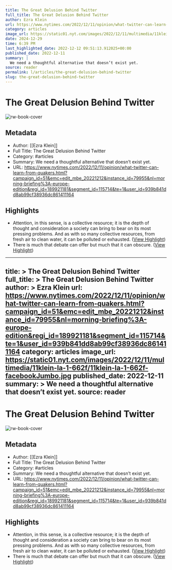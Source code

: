 ```yaml
---
title: The Great Delusion Behind Twitter
full_title: The Great Delusion Behind Twitter
author: Ezra Klein
url: https://www.nytimes.com/2022/12/11/opinion/what-twitter-can-learn-from-quakers.html?campaign_id=51&emc=edit_mbe_20221212&instance_id=79955&nl=morning-briefing%3A-europe-edition&regi_id=189921181&segment_id=115714&te=1&user_id=939b841dd8ab99cf38936dc861411164
category: articles
image_url: https://static01.nyt.com/images/2022/12/11/multimedia/11klein-la-1-662f/11klein-la-1-662f-facebookJumbo.jpg
date: 2024-12-29
time: 6:39 PM
last_highlighted_date: 2022-12-12 09:51:13.912025+00:00
published_date: 2022-12-11
summary: |
  We need a thoughtful alternative that doesn’t exist yet. 
source: reader
permalink: l/articles/the-great-delusion-behind-twitter
slug: the-great-delusion-behind-twitter
---
```

# The Great Delusion Behind Twitter

![rw-book-cover](https://static01.nyt.com/images/2022/12/11/multimedia/11klein-la-1-662f/11klein-la-1-662f-facebookJumbo.jpg)

## Metadata
- Author: [[Ezra Klein]]
- Full Title: The Great Delusion Behind Twitter
- Category: #articles
- Summary: We need a thoughtful alternative that doesn’t exist yet. 
- URL: https://www.nytimes.com/2022/12/11/opinion/what-twitter-can-learn-from-quakers.html?campaign_id=51&emc=edit_mbe_20221212&instance_id=79955&nl=morning-briefing%3A-europe-edition&regi_id=189921181&segment_id=115714&te=1&user_id=939b841dd8ab99cf38936dc861411164

## Highlights
- Attention, in this sense, is a collective resource; it is the depth of thought and consideration a society can bring to bear on its most pressing problems. And as with so many collective resources, from fresh air to clean water, it can be polluted or exhausted. ([View Highlight](https://read.readwise.io/read/01gm2vqj4bbhrwm3xxd7647x8f))
- There is much that debate can offer but much that it can obscure. ([View Highlight](https://read.readwise.io/read/01gm2vxqwkdsd1rhjtk6fhnp35))


---
title: >
  The Great Delusion Behind Twitter
full_title: >
  The Great Delusion Behind Twitter
author: >
  Ezra Klein
url: https://www.nytimes.com/2022/12/11/opinion/what-twitter-can-learn-from-quakers.html?campaign_id=51&emc=edit_mbe_20221212&instance_id=79955&nl=morning-briefing%3A-europe-edition&regi_id=189921181&segment_id=115714&te=1&user_id=939b841dd8ab99cf38936dc861411164
category: articles
image_url: https://static01.nyt.com/images/2022/12/11/multimedia/11klein-la-1-662f/11klein-la-1-662f-facebookJumbo.jpg
published_date: 2022-12-11
summary: >
  We need a thoughtful alternative that doesn’t exist yet. 
source: reader
---
# The Great Delusion Behind Twitter

![rw-book-cover](https://static01.nyt.com/images/2022/12/11/multimedia/11klein-la-1-662f/11klein-la-1-662f-facebookJumbo.jpg)

## Metadata
- Author: [[Ezra Klein]]
- Full Title: The Great Delusion Behind Twitter
- Category: #articles
- Summary: We need a thoughtful alternative that doesn’t exist yet. 
- URL: https://www.nytimes.com/2022/12/11/opinion/what-twitter-can-learn-from-quakers.html?campaign_id=51&emc=edit_mbe_20221212&instance_id=79955&nl=morning-briefing%3A-europe-edition&regi_id=189921181&segment_id=115714&te=1&user_id=939b841dd8ab99cf38936dc861411164

## Highlights
- Attention, in this sense, is a collective resource; it is the depth of thought and consideration a society can bring to bear on its most pressing problems. And as with so many collective resources, from fresh air to clean water, it can be polluted or exhausted. ([View Highlight](https://read.readwise.io/read/01gm2vqj4bbhrwm3xxd7647x8f))
- There is much that debate can offer but much that it can obscure. ([View Highlight](https://read.readwise.io/read/01gm2vxqwkdsd1rhjtk6fhnp35))


